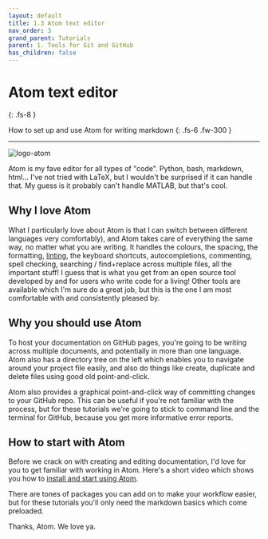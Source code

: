 ```yaml
---
layout: default
title: 1.3 Atom text editor
nav_order: 3
grand_parent: Tutorials
parent: 1. Tools for Git and GitHub
has_children: false
---
```



# Atom text editor
{: .fs-8 }

How to set up and use Atom for writing markdown
{: .fs-6 .fw-300 }

---

![logo-atom](../../img/atom-200.png)

Atom is my fave editor for all types of "code". Python, bash, markdown, html... I've not tried with LaTeX, but I wouldn't be surprised if it can handle that. My guess is it probably can't handle MATLAB, but that's cool.

## Why I love Atom

What I particularly love about Atom is that I can switch between different languages very comfortably), and Atom takes care of everything the same way, no matter what you are writing. It handles the colours, the spacing, the formatting, [linting](https://en.wikipedia.org/wiki/Lint_(software)), the keyboard shortcuts, autocompletions, commenting, spell checking, searching / find+replace across multiple files, all the important stuff! I guess that is what you get from an open source tool developed by and for users who write code for a living! Other tools are available which I'm sure do a great job, but this is the one I am most comfortable with and consistently pleased by.

## Why you should use Atom

To host your documentation on GitHub pages, you're going to be writing across multiple documents, and potentially in more than one language. Atom also has a directory tree on the left which enables you to navigate around your project file easily, and also do things like create, duplicate and delete files using good old point-and-click.

Atom also provides a graphical point-and-click way of committing changes to your GitHub repo. This can be useful if you're not familiar with the process, but for these tutorials we're going to stick to command line and the terminal for GitHub, because you get more informative error reports.

## How to start with Atom

Before we crack on with creating and editing documentation, I'd love for you to get familiar with working in Atom. Here's a short video which shows you how to [install and start using Atom](https://www.youtube.com/watch?v=EyG20hhON6E).

There are tones of packages you can add on to make your workflow easier, but for these tutorials you'll only need the markdown basics which come preloaded.

Thanks, Atom. We love ya.

